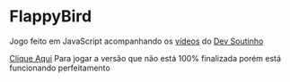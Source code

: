 # FlappyBird
Jogo feito em JavaScript acompanhando os [vídeos](https://www.youtube.com/playlist?list=PLTcmLKdIkOWmeNferJ292VYKBXydGeDej) do [Dev Soutinho](https://github.com/omariosouto)

[Clique Aqui](https://flappy-bird-kappa.vercel.app/) Para jogar a versão que não está 100% finalizada porém está funcionando perfeitamento
